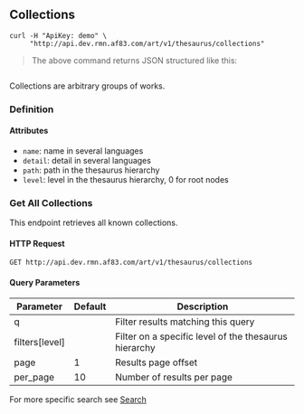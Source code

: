 ## Collections

```shell
curl -H "ApiKey: demo" \
     "http://api.dev.rmn.af83.com/art/v1/thesaurus/collections"
```

> The above command returns JSON structured like this:

<pre class="live_requests" data-path="/v1/thesaurus/collections">
</pre>

Collections are arbitrary groups of works.

### Definition

#### Attributes

* `name`: name in several languages
* `detail`: detail in several languages
* `path`: path in the thesaurus hierarchy
* `level`: level in the thesaurus hierarchy, 0 for root nodes

### Get All Collections


This endpoint retrieves all known collections.

#### HTTP Request

`GET http://api.dev.rmn.af83.com/art/v1/thesaurus/collections`

#### Query Parameters

Parameter              | Default  | Description
---------              | -------  | -----------
q                      |          | Filter results matching this query
filters[level]         |          | Filter on a specific level of the thesaurus hierarchy
page                   | 1        | Results page offset
per_page               | 10       | Number of results per page

For more specific search see [Search](/?shell#search)
